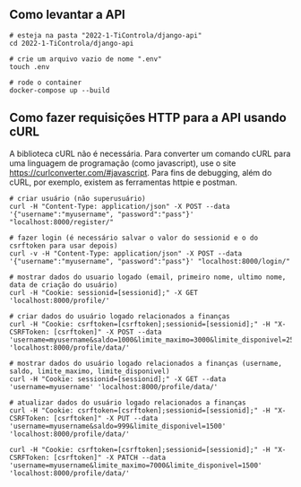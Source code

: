 ## Como levantar a API

```
# esteja na pasta "2022-1-TiControla/django-api"
cd 2022-1-TiControla/django-api

# crie um arquivo vazio de nome ".env"
touch .env

# rode o container
docker-compose up --build
```

## Como fazer requisições HTTP para a API usando cURL
A biblioteca cURL não é necessária. Para converter um comando cURL para uma linguagem de programação (como javascript), use o site <https://curlconverter.com/#javascript>. Para fins de debugging, além do cURL, por exemplo, existem as ferramentas httpie e postman.
```
# criar usuário (não superusuário)
curl -H "Content-Type: application/json" -X POST --data '{"username":"myusername", "password":"pass"}' "localhost:8000/register/"

# fazer login (é necessário salvar o valor do sessionid e o do csrftoken para usar depois)
curl -v -H "Content-Type: application/json" -X POST --data '{"username":"myusername", "password":"pass"}' "localhost:8000/login/"

# mostrar dados do usuario logado (email, primeiro nome, ultimo nome, data de criação do usuário)
curl -H "Cookie: sessionid=[sessionid];" -X GET 'localhost:8000/profile/'

# criar dados do usuário logado relacionados a finanças
curl -H "Cookie: csrftoken=[csrftoken];sessionid=[sessionid];" -H "X-CSRFToken: [csrftoken]" -X POST --data 'username=myusername&saldo=1000&limite_maximo=3000&limite_disponivel=2500' 'localhost:8000/profile/data/'

# mostrar dados do usuário logado relacionados a finanças (username, saldo, limite_maximo, limite_disponivel)
curl -H "Cookie: sessionid=[sessionid];" -X GET --data 'username=myusername' 'localhost:8000/profile/data/'

# atualizar dados do usuário logado relacionados a finanças
curl -H "Cookie: csrftoken=[csrftoken];sessionid=[sessionid];" -H "X-CSRFToken: [csrftoken]" -X PUT --data 'username=myusername&saldo=999&limite_disponivel=1500' 'localhost:8000/profile/data/'

curl -H "Cookie: csrftoken=[csrftoken];sessionid=[sessionid];" -H "X-CSRFToken: [csrftoken]" -X PATCH --data 'username=myusername&limite_maximo=7000&limite_disponivel=1500' 'localhost:8000/profile/data/'
